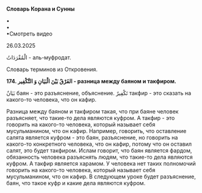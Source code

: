 **Словарь Корана и Сунны**  
  
  
  
•  
•  
•Смотреть видео  
  
26.03.2025  
  

الْمُفْرَدَاتُ - аль-муфродат.

Словарь терминов из Откровения.

  

**174. الفَرْقُ بَيْنَ الْبَيَانِ وَ التَّكْفِير - разница между баяном и такфиром.**

بَيَانٌ баян - это разъяснение, объяснение. تَكْفِيرٌ такфир - это сказать на
какого-то человека, что он кафир. 

Разница между баяном и такфиром такая, что при баяне человек разъясняет,
что такие-то дела являются куфром. А такфир - это говорить на какого-то
человека, который называет себя мусульманином, что он кафир. Например,
говорить, что оставление салята является куфром - это баян, разъяснение,
но говорить на какого-то конкретного человека, что он кафир, потому что
он оставил салят, это будет такфиром. Ислам говорит, что баян является
фардом, обязанность человека разъяснять людям, что такие-то дела
являются куфром. А такфир является харамом. У человека нет таких
полномочий говорить на какого-то человека, который называет себя
мусульманином, что он кафир. В следующем уроке будет разъяснение, баян,
что такое куфр и какие дела являются куфром. 
